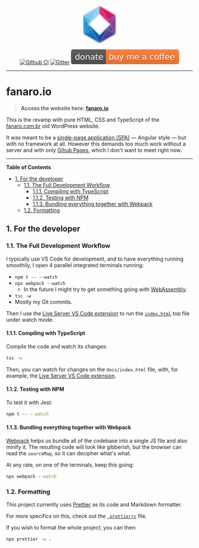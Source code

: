 <p align="center">
  <a href="https://fanaro.io"><img src="assets/favicon.svg" height="100px" alt="Logo" /></a>
</p>

<p align="center">
  <a href="https://github.com/FanaroEngineering/fanaro.io/actions"><img src="https://github.com/FanaroEngineering/fanaro.io/workflows/TS%20Tests/badge.svg" alt="Github CI" /></a>
  <a href="https://gitter.im/fanaroio/community?utm_source=badge&utm_medium=badge&utm_campaign=pr-badge&utm_content=badge"><img src="https://badges.gitter.im/fanaroio/community.svg" alt="Gitter" /></a>
  <a href="https://www.buymeacoffee.com/psygo"><img src="assets/buy_me_a_coffee_shield.svg" alt="Buy Me A Coffee" /></a>
</p>

---

# fanaro.io

> **Access the website here: [fanaro.io][fanaro.io]**

This is the revamp with pure HTML, CSS and TypeScript of the [fanaro.com.br][fanaro.com.br] old WordPress website.

It was meant to be a [single-page application (SPA)][spa] &mdash; Angular style &mdash; but with no framework at all. However this demands too much work without a server and with only [Gihub Pages][gh_pages], which I don't want to meet right now.


[fanaro.com.br]: https://fanaro.com.br
[fanaro.io]: https://fanaro.io
[gh_pages]: https://pages.github.com/
[spa]: https://developer.mozilla.org/en-US/docs/Glossary/SPA

---

**Table of Contents**

<!-- TOC depthFrom:2 -->

- [1. For the developer](#1-for-the-developer)
    - [1.1. The Full Development Workflow](#11-the-full-development-workflow)
        - [1.1.1. Compiling with TypeScript](#111-compiling-with-typescript)
        - [1.1.2. Testing with NPM](#112-testing-with-npm)
        - [1.1.3. Bundling everything together with Webpack](#113-bundling-everything-together-with-webpack)
    - [1.2. Formatting](#12-formatting)

<!-- /TOC -->

## 1. For the developer

### 1.1. The Full Development Workflow

I typically use VS Code for development, and to have everything running smoothily, I open 4 parallel integrated terminals running:

- `npm t -- --watch`
- `npx webpack --watch`
    - In the future I might try to get something going with [WebAssembly][wasm].
- `tsc -w`
- Mostly my Git commits.

Then I use the [Live Server VS Code extension][live-server] to run the [`index.html`][index] top file under watch mode.


[index]: index.html
[wasm]: https://webassembly.org/

#### 1.1.1. Compiling with TypeScript

Compile the code and watch its changes:

```cmd
tsc -w
```

Then, you can watch for changes on the `docs/index.html` file, with, for example, the [Live Server VS Code extension][live-server].


[live-server]: https://marketplace.visualstudio.com/items?itemName=ritwickdey.LiveServer

#### 1.1.2. Testing with NPM

To test it with Jest:

```cmd
npm t -- --watch
```

#### 1.1.3. Bundling everything together with Webpack

[Webpack][webpack] helps us bundle all of the codebase into a single JS file and also minify it. The resulting code will look like gibberish, but the browser can read the `sourceMap`, so it can decipher what's what.

At any rate, on one of the terminals, keep this going:

```cmd
npx webpack --watch
```


[webpack]: https://webpack.js.org/

### 1.2. Formatting

This project currently uses [Prettier][prettier] as its code and Markdown formatter.

For more specifics on this, check out the [`.prettierrc`][prettierrc] file.

If you wish to format the whole project, you can then:

```cmd
npx prettier -w .
```


[prettier]: https://marketplace.visualstudio.com/items?itemName=esbenp.prettier-vscode
[prettierrc]: .prettierrc

